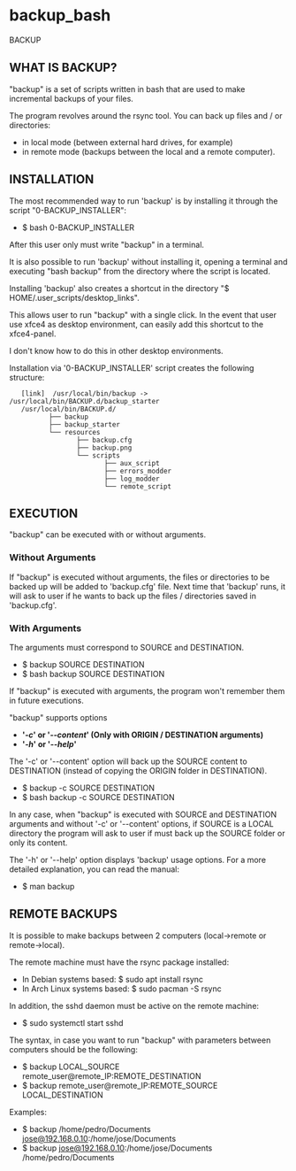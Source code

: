 # backup_bash
BACKUP


## WHAT IS BACKUP?
"backup" is a set of scripts written in bash that are used to make
incremental backups of your files.

The program revolves around the rsync tool.
You can back up files and / or directories:
 - in local mode (between external hard drives, for example)
 - in remote mode (backups between the local and a remote computer).


## INSTALLATION
The most recommended way to run 'backup' is by installing it through
the script "0-BACKUP_INSTALLER":
 - $ bash 0-BACKUP_INSTALLER
 
After this user only must write "backup" in a terminal.

It is also possible to run 'backup' without installing it, opening a terminal
and executing "bash backup" from the directory where the script is located.

Installing 'backup' also creates a shortcut in the directory
"$ HOME/.user_scripts/desktop_links".

This allows user to run "backup" with a single click.
In the event that user use xfce4 as desktop environment,
can easily add this shortcut to the xfce4-panel.

I don't know how to do this in other desktop environments.

Installation via '0-BACKUP_INSTALLER' script creates the following structure:

       [link]  /usr/local/bin/backup -> /usr/local/bin/BACKUP.d/backup_starter
       /usr/local/bin/BACKUP.d/
              ├── backup
              ├── backup_starter
              └── resources
                     ├── backup.cfg
                     ├── backup.png
                     └── scripts
                            ├── aux_script
                            ├── errors_modder
                            ├── log_modder
                            └── remote_script


## EXECUTION
"backup" can be executed with or without arguments.

### **Without Arguments**
If "backup" is executed without arguments, the files or directories
to be backed up will be added to 'backup.cfg' file.
Next time that 'backup' runs, it will ask to user if he wants to back up
the files / directories saved in 'backup.cfg'.

### **With Arguments**
The arguments must correspond to SOURCE and DESTINATION.
  - $ backup SOURCE DESTINATION
  - $ bash backup SOURCE DESTINATION

If "backup" is executed with arguments, the program won't remember them
in future executions.

"backup" supports options
 - **'_-c_' or '_--content_' (Only with ORIGIN / DESTINATION arguments)**
 - **'_-h_' or '_--help_'**

The '-c' or '--content' option will back up the SOURCE content to DESTINATION
(instead of copying the ORIGIN folder in DESTINATION).
  - $ backup -c SOURCE DESTINATION
  - $ bash backup -c SOURCE DESTINATION 

In any case, when "backup" is executed with SOURCE and DESTINATION arguments
and without '-c' or '--content' options, if SOURCE is a LOCAL directory the
program will ask to user if must back up the SOURCE folder or only its content.

The '-h' or '--help' option displays 'backup' usage options.
For a more detailed explanation, you can read the manual:
  - $ man backup


## REMOTE BACKUPS
It is possible to make backups between 2 computers
(local->remote or remote->local).

The remote machine must have the rsync package installed:
  - In Debian systems based:     $ sudo apt install rsync
  - In Arch Linux systems based: $ sudo pacman -S rsync
  
In addition, the sshd daemon must be active on the remote machine:
  - $ sudo systemctl start sshd

The syntax, in case you want to run "backup" with parameters
between computers should be the following:
  - $ backup LOCAL_SOURCE remote_user@remote_IP:REMOTE_DESTINATION
  - $ backup remote_user@remote_IP:REMOTE_SOURCE LOCAL_DESTINATION
  

Examples:
  - $ backup /home/pedro/Documents jose@192.168.0.10:/home/jose/Documents
  - $ backup jose@192.168.0.10:/home/jose/Documents /home/pedro/Documents
  
